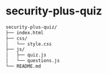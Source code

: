 # security-plus-quiz
```bash
security-plus-quiz/
├── index.html
├── css/
│   └── style.css
├── js/
│   ├── quiz.js
│   └── questions.js
└── README.md
```
